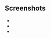 ## Screenshots
<div align="center">    
    <ul>
        <li><img src="https://github.com/FikretGezer/Chat-App-with-React-and-NodeJs/assets/64322071/3a9d65e8-3326-4312-9aff-980942bef1ba" alt="" /></li>    
        <li><img src="https://github.com/FikretGezer/Chat-App-with-React-and-NodeJs/assets/64322071/f7cca704-b0e9-4f79-a743-a8c8742b53ea" alt="" /></li>
        <li><img src="https://github.com/FikretGezer/Chat-App-with-React-and-NodeJs/assets/64322071/03bb38f0-097c-47f7-96da-5497a70ffb96" alt="" /></li>
    </ul>
    
</div>

